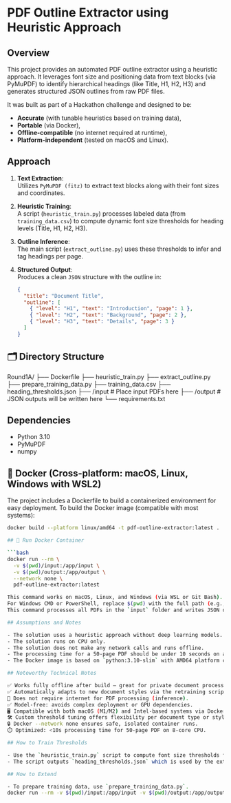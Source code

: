 # PDF Outline Extractor using Heuristic Approach

## Overview

This project provides an automated PDF outline extractor using a heuristic approach. It leverages font size and positioning data from text blocks (via PyMuPDF) to identify hierarchical headings (like Title, H1, H2, H3) and generates structured JSON outlines from raw PDF files. 

It was built as part of a Hackathon challenge and designed to be:
- **Accurate** (with tunable heuristics based on training data),
- **Portable** (via Docker),
- **Offline-compatible** (no internet required at runtime),
- **Platform-independent** (tested on macOS and Linux).

## Approach

1. **Text Extraction**:  
   Utilizes `PyMuPDF (fitz)` to extract text blocks along with their font sizes and coordinates.

2. **Heuristic Training**:  
   A script (`heuristic_train.py`) processes labeled data (from `training_data.csv`) to compute dynamic font size thresholds for heading levels (Title, H1, H2, H3).

3. **Outline Inference**:  
   The main script (`extract_outline.py`) uses these thresholds to infer and tag headings per page.

4. **Structured Output**:  
   Produces a clean `JSON` structure with the outline in:
   ```json
   {
     "title": "Document Title",
     "outline": [
       { "level": "H1", "text": "Introduction", "page": 1 },
       { "level": "H2", "text": "Background", "page": 2 },
       { "level": "H3", "text": "Details", "page": 3 }
     ]
   }

## 🗂 Directory Structure

Round1A/
├── Dockerfile
├── heuristic_train.py
├── extract_outline.py
├── prepare_training_data.py
├── training_data.csv
├── heading_thresholds.json
├── /input          # Place input PDFs here
├── /output         # JSON outputs will be written here
└── requirements.txt

## Dependencies

- Python 3.10
- PyMuPDF
- numpy

## 🐳 Docker (Cross-platform: macOS, Linux, Windows with WSL2)

The project includes a Dockerfile to build a containerized environment for easy deployment.
To build the Docker image (compatible with most systems):

```bash
docker build --platform linux/amd64 -t pdf-outline-extractor:latest .

## 🐳 Run Docker Container

```bash
docker run --rm \
  -v $(pwd)/input:/app/input \
  -v $(pwd)/output:/app/output \
  --network none \
  pdf-outline-extractor:latest

This command works on macOS, Linux, and Windows (via WSL or Git Bash).
For Windows CMD or PowerShell, replace $(pwd) with the full path (e.g., C:/Users/You/Project/input).
This command processes all PDFs in the `input` folder and writes JSON outputs to the `output` folder.

## Assumptions and Notes

- The solution uses a heuristic approach without deep learning models.
- The solution runs on CPU only.
- The solution does not make any network calls and runs offline.
- The processing time for a 50-page PDF should be under 10 seconds on a system with 8 CPUs and 16 GB RAM.
- The Docker image is based on `python:3.10-slim` with AMD64 platform compatibility.

## Noteworthy Technical Notes

✅ Works fully offline after build — great for private document processing.
✅ Automatically adapts to new document styles via the retraining script.
🚫 Does not require internet for PDF processing (inference).
✅ Model-free: avoids complex deployment or GPU dependencies.
🖥️ Compatible with both macOS (M1/M2) and Intel-based systems via Docker’s platform specification.
🛠️ Custom threshold tuning offers flexibility per document type or style.
🔒 Docker --network none ensures safe, isolated container runs.
⏱️ Optimized: <10s processing time for 50-page PDF on 8-core CPU.

## How to Train Thresholds

- Use the `heuristic_train.py` script to compute font size thresholds from the training data CSV (`training_data.csv`).
- The script outputs `heading_thresholds.json` which is used by the extractor to assign heading levels.

## How to Extend

- To prepare training data, use `prepare_training_data.py`.
docker run --rm -v $(pwd)/input:/app/input -v $(pwd)/output:/app/output --network none pdf-outline-extractor:latest
